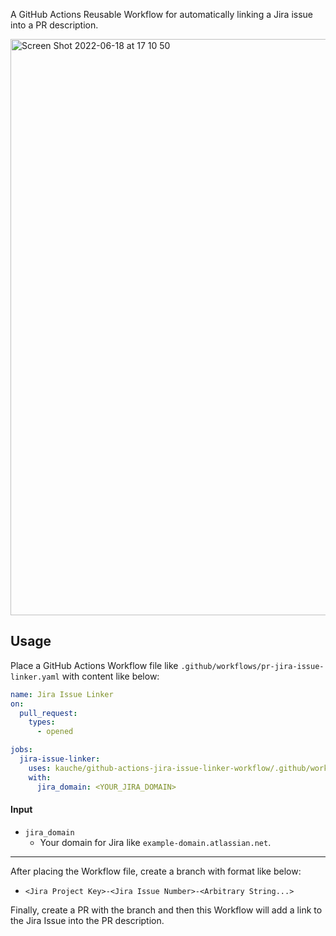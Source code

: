A GitHub Actions Reusable Workflow for automatically linking a Jira issue into a PR description.

<img width="922" alt="Screen Shot 2022-06-18 at 17 10 50" src="https://user-images.githubusercontent.com/2134196/174429108-1458f65c-8861-4f5f-8c9f-09eb4ac72010.png">

## Usage

Place a GitHub Actions Workflow file like `.github/workflows/pr-jira-issue-linker.yaml` with content like below:

```yaml
name: Jira Issue Linker
on:
  pull_request:
    types:
      - opened

jobs:
  jira-issue-linker:
    uses: kauche/github-actions-jira-issue-linker-workflow/.github/workflows/jira-issue-linker.yaml@v0.0.2
    with:
      jira_domain: <YOUR_JIRA_DOMAIN>
```

#### Input

-   `jira_domain`
    - Your domain for Jira like `example-domain.atlassian.net`.

---

After placing the Workflow file, create a branch with format like below:

- `<Jira Project Key>-<Jira Issue Number>-<Arbitrary String...>`

Finally, create a PR with the branch and then this Workflow will add a link to the Jira Issue into the PR description.
